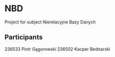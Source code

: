 # NBD
Project for subject Nierelacyjne Bazy Danych

## Participants
236533 Piotr Gągorowski
236502 Kacper Bednarski
